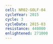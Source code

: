 ```yaml
---
cell: NR02-GOLF-04
cycleYear: 2015
cycle: 3
cycleDate: 2015-03
resistance: 440000
enlightened: 271000
---
```

